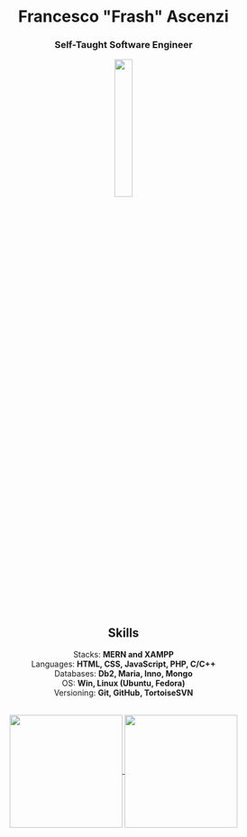 <div align="center">

# Francesco "Frash" Ascenzi
### Self-Taught Software Engineer

</div>

<div align="center">
<img src="https://media3.giphy.com/media/v1.Y2lkPTc5MGI3NjExcGh2eHZmc3oyZnZybHE5cjVnMzU3MDNqMXF2c3p5dXlhenk0OHU1YiZlcD12MV9pbnRlcm5hbF9naWZfYnlfaWQmY3Q9cw/iJsjsm6dhNPiQBvztq/giphy.gif" style="display: block; margin: 0 auto; heigth: auto; width: 25%" align="center">
</div>

<div align="center">

## Skills  
Stacks: **MERN and XAMPP**  
Languages: **HTML, CSS, JavaScript, PHP, C/C++**  
Databases: **Db2, Maria, Inno, Mongo**  
OS: **Win, Linux (Ubuntu, Fedora)**  
Versioning: **Git, GitHub, TortoiseSVN**
</div>
<br>

<div align="center">
<a href="https://github.com/anuraghazra/convoychat">
  <img height=200 align="center" src="https://github-readme-stats.vercel.app/api/top-langs/?username=francesco-ascenzi&langs_count=4" />
</a>
<a href="https://github.com/anuraghazra/github-readme-stats">
  <img height=200 align="center" src="https://github-readme-stats.vercel.app/api?username=francesco-ascenzi" />
</a>
</div>
<br>
